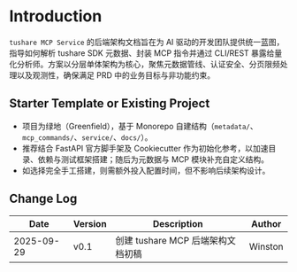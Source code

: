 # Introduction

`tushare MCP Service` 的后端架构文档旨在为 AI 驱动的开发团队提供统一蓝图，指导如何解析 tushare SDK 元数据、封装 MCP 指令并通过 CLI/REST 暴露给量化分析师。方案以分层单体架构为核心，聚焦元数据管线、认证安全、分页限频处理以及观测性，确保满足 PRD 中的业务目标与非功能约束。

## Starter Template or Existing Project
- 项目为绿地（Greenfield），基于 Monorepo 自建结构（`metadata/`、`mcp_commands/`、`service/`、`docs/`）。
- 推荐结合 FastAPI 官方脚手架及 Cookiecutter 作为初始化参考，以加速目录、依赖与测试框架搭建；随后为元数据与 MCP 模块补充自定义结构。
- 如选择完全手工搭建，则需额外投入配置时间，但不影响后续架构设计。

## Change Log
| Date       | Version | Description                         | Author  |
|------------|---------|-------------------------------------|---------|
| 2025-09-29 | v0.1    | 创建 tushare MCP 后端架构文档初稿 | Winston |
